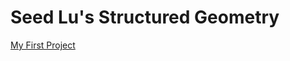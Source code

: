 # Seed Lu's Structured Geometry
[My First Project](https://drive.google.com/file/d/1i2xpNPpkSx6oJesmEJWRE897rZ9vT929/view?usp=sharing)
